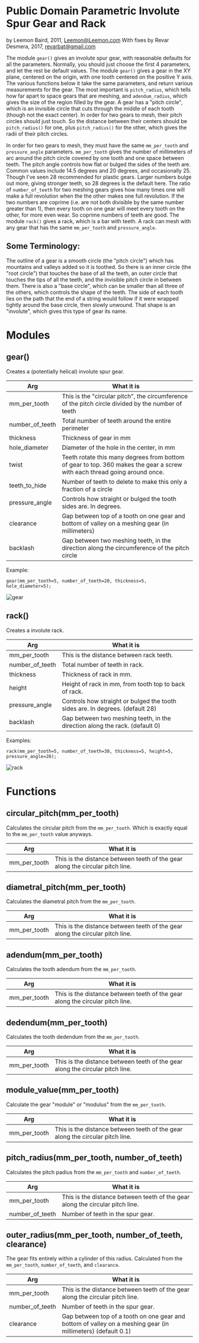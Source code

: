 # Public Domain Parametric Involute Spur Gear and Rack
by Leemon Baird, 2011, Leemon@Leemon.com
With fixes by Revar Desmera, 2017, revarbat@gmail.com

The module `gear()` gives an involute spur gear, with reasonable
defaults for all the parameters.  Normally, you should just choose
the first 4 parameters, and let the rest be default values.  The
module `gear()` gives a gear in the XY plane, centered on the origin,
with one tooth centered on the positive Y axis.  The various functions
below it take the same parameters, and return various measurements
for the gear.  The most important is `pitch_radius`, which tells how
far apart to space gears that are meshing, and `adendum_radius`, which
gives the size of the region filled by the gear.  A gear has a
"pitch circle", which is an invisible circle that cuts through the
middle of each tooth (though not the exact center). In order for
two gears to mesh, their pitch circles should just touch.  So the
distance between their centers should be `pitch_radius()` for one,
plus `pitch_radius()` for the other, which gives the radii of their
pitch circles.

In order for two gears to mesh, they must have the same `mm_per_tooth`
and `pressure_angle` parameters.  `mm_per_tooth` gives the number of
millimeters of arc around the pitch circle covered by one tooth and
one space between teeth.  The pitch angle controls how flat or
bulged the sides of the teeth are.  Common values include 14.5
degrees and 20 degrees, and occasionally 25.  Though I've seen 28
recommended for plastic gears. Larger numbers bulge out more, giving
stronger teeth, so 28 degrees is the default here.  The ratio of
`number_of_teeth` for two meshing gears gives how many times one will
make a full revolution when the the other makes one full revolution.
If the two numbers are coprime (i.e.  are not both divisible by the
same number greater than 1), then every tooth on one gear will meet
every tooth on the other, for more even wear.  So coprime numbers
of teeth are good.  The module `rack()` gives a rack, which is a bar
with teeth.  A rack can mesh with any gear that has the same
`mm_per_tooth` and `pressure_angle`.

## Some Terminology: 
The outline of a gear is a smooth circle (the "pitch circle") which has
mountains and valleys added so it is toothed.  So there is an inner
circle (the "root circle") that touches the base of all the teeth, an
outer circle that touches the tips of all the teeth, and the invisible
pitch circle in between them.  There is also a "base circle", which can
be smaller than all three of the others, which controls the shape of
the teeth.  The side of each tooth lies on the path that the end of a
string would follow if it were wrapped tightly around the base circle,
then slowly unwound.  That shape is an "involute", which gives this
type of gear its name.


# Modules

## gear()
Creates a (potentially helical) involute spur gear.

Arg               | What it is
----------------- | -------------------------------------------
mm\_per\_tooth    | This is the "circular pitch", the circumference of the pitch circle divided by the number of teeth
number\_of\_teeth | Total number of teeth around the entire perimeter
thickness         | Thickness of gear in mm
hole\_diameter    | Diameter of the hole in the center, in mm
twist             | Teeth rotate this many degrees from bottom of gear to top.  360 makes the gear a screw with each thread going around once.
teeth\_to\_hide   | Number of teeth to delete to make this only a fraction of a circle
pressure\_angle   | Controls how straight or bulged the tooth sides are. In degrees.
clearance         | Gap between top of a tooth on one gear and bottom of valley on a meshing gear (in millimeters)
backlash          | Gap between two meshing teeth, in the direction along the circumference of the pitch circle

Example:

    gear(mm_per_tooth=5, number_of_teeth=20, thickness=5, hole_diameter=5);

![gear](gear.png)



## rack()
Creates a involute rack.

Arg               | What it is
----------------- | -------------------------------------------
mm\_per\_tooth    | This is the distance between rack teeth.
number\_of\_teeth | Total number of teeth in rack.
thickness         | Thickness of rack in mm.
height            | Height of rack in mm, from tooth top to back of rack.
pressure\_angle   | Controls how straight or bulged the tooth sides are. In degrees. (default 28)
backlash          | Gap between two meshing teeth, in the direction along the rack. (default 0)

Examples:

    rack(mm_per_tooth=5, number_of_teeth=30, thickness=5, height=5, pressure_angle=20);

![rack](rack.png)



# Functions

## circular\_pitch(mm\_per\_tooth)
Calculates the circular pitch from the `mm_per_tooth`.  Which is exactly equal to the `mm_per_tooth` value anyways.

Arg               | What it is
----------------- | -------------------------------------------
mm\_per\_tooth    | This is the distance between teeth of the gear along the circular pitch line.


## diametral\_pitch(mm\_per\_tooth)
Calculates the diametral pitch from the `mm_per_tooth`.

Arg               | What it is
----------------- | -------------------------------------------
mm\_per\_tooth    | This is the distance between teeth of the gear along the circular pitch line.



## adendum(mm\_per\_tooth)
Calculates the tooth adendum from the `mm_per_tooth`.

Arg               | What it is
----------------- | -------------------------------------------
mm\_per\_tooth    | This is the distance between teeth of the gear along the circular pitch line.



## dedendum(mm\_per\_tooth)
Calculates the tooth dedendum from the `mm_per_tooth`.

Arg               | What it is
----------------- | -------------------------------------------
mm\_per\_tooth    | This is the distance between teeth of the gear along the circular pitch line.



## module\_value(mm\_per\_tooth)
Calculate the gear "module" or "modulus" from the `mm_per_tooth`.

Arg               | What it is
----------------- | -------------------------------------------
mm\_per\_tooth    | This is the distance between teeth of the gear along the circular pitch line.



## pitch\_radius(mm\_per\_tooth, number\_of\_teeth)
Calculates the pitch padius from the `mm_per_tooth` and `number_of_teeth`.

Arg               | What it is
----------------- | -------------------------------------------
mm\_per\_tooth    | This is the distance between teeth of the gear along the circular pitch line.
number\_of\_teeth | Number of teeth in the spur gear.



## outer\_radius(mm\_per\_tooth, number\_of\_teeth, clearance)
The gear fits entirely within a cylinder of this radius.
Calculated from the `mm_per_tooth`, `number_of_teeth`, and `clearance`.

Arg               | What it is
----------------- | -------------------------------------------
mm\_per\_tooth    | This is the distance between teeth of the gear along the circular pitch line.
number\_of\_teeth | Number of teeth in the spur gear.
clearance         | Gap between top of a tooth on one gear and bottom of valley on a meshing gear (in millimeters) (default 0.1)



